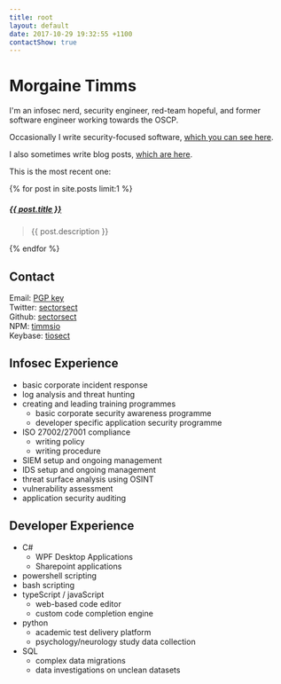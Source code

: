 ```yaml
---
title: root
layout: default
date: 2017-10-29 19:32:55 +1100
contactShow: true
---
```


# Morgaine Timms

I'm an infosec nerd, security engineer, red-team hopeful, and former software engineer working towards the OSCP.

Occasionally I write security-focused software, [which you can see here](/projects).

I also sometimes write blog posts, [which are here](/blog).

This is the most recent one:

{% for post in site.posts limit:1 %}
<p>
<h5><a href="{{ post.url }}">{{ post.title }}</a></h5>
<blockquote>{{ post.description }}</blockquote>
</p>
{% endfor %}

## Contact

Email: [PGP key][pgp]
<br>
Twitter: [sectorsect][twitter]
<br>
Github: [sectorsect][gh]
<br>
NPM: [timmsio][npm]
<br>
Keybase: [tiosect](https://keybase.io/tiosect)

[twitter]: https://twitter.com/sectorsect
[pgp]: /assets/misc/mt.pgp.txt "A2D1 316F A7BD 87F6 D0F7  DA73 42A6 A028 415F CE85"
[gh]: https://github.com/sectorsect "My github account"
[npm]: https://www.npmjs.com/~timmsio "My NPM account"

## Infosec Experience

- basic corporate incident response
- log analysis and threat hunting
- creating and leading training programmes
  - basic corporate security awareness programme
  - developer specific application security programme
- ISO 27002/27001 compliance
  - writing policy
  - writing procedure
- SIEM setup and ongoing management
- IDS setup and ongoing management
- threat surface analysis using OSINT
- vulnerability assessment
- application security auditing

## Developer Experience

- C#
  - WPF Desktop Applications
  - Sharepoint applications
- powershell scripting
- bash scripting
- typeScript / javaScript
  - web-based code editor
  - custom code completion engine
- python
  - academic test delivery platform
  - psychology/neurology study data collection
- SQL
  - complex data migrations
  - data investigations on unclean datasets
